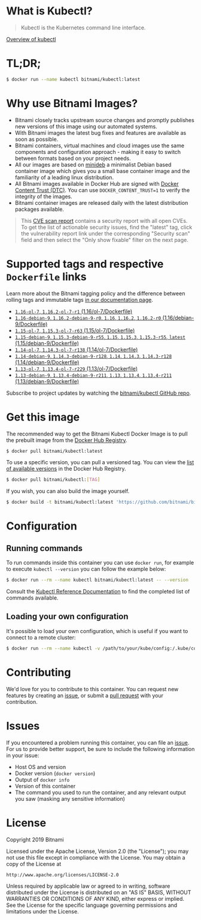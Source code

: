 
# What is Kubectl?

> Kubectl is the Kubernetes command line interface.

[Overview of kubectl](https://kubernetes.io/docs/reference/kubectl/overview/)

# TL;DR;

```bash
$ docker run --name kubectl bitnami/kubectl:latest
```

# Why use Bitnami Images?

* Bitnami closely tracks upstream source changes and promptly publishes new versions of this image using our automated systems.
* With Bitnami images the latest bug fixes and features are available as soon as possible.
* Bitnami containers, virtual machines and cloud images use the same components and configuration approach - making it easy to switch between formats based on your project needs.
* All our images are based on [minideb](https://github.com/bitnami/minideb) a minimalist Debian based container image which gives you a small base container image and the familiarity of a leading linux distribution.
* All Bitnami images available in Docker Hub are signed with [Docker Content Trust (DTC)](https://docs.docker.com/engine/security/trust/content_trust/). You can use `DOCKER_CONTENT_TRUST=1` to verify the integrity of the images.
* Bitnami container images are released daily with the latest distribution packages available.


> This [CVE scan report](https://quay.io/repository/bitnami/kubectl?tab=tags) contains a security report with all open CVEs. To get the list of actionable security issues, find the "latest" tag, click the vulnerability report link under the corresponding "Security scan" field and then select the "Only show fixable" filter on the next page.

# Supported tags and respective `Dockerfile` links

Learn more about the Bitnami tagging policy and the difference between rolling tags and immutable tags [in our documentation page](https://docs.bitnami.com/containers/how-to/understand-rolling-tags-containers/).


* [`1.16-ol-7`, `1.16.2-ol-7-r1` (1.16/ol-7/Dockerfile)](https://github.com/bitnami/bitnami-docker-kubectl/blob/1.16.2-ol-7-r1/1.16/ol-7/Dockerfile)
* [`1.16-debian-9`, `1.16.2-debian-9-r0`, `1.16`, `1.16.2`, `1.16.2-r0` (1.16/debian-9/Dockerfile)](https://github.com/bitnami/bitnami-docker-kubectl/blob/1.16.2-debian-9-r0/1.16/debian-9/Dockerfile)
* [`1.15-ol-7`, `1.15.3-ol-7-r63` (1.15/ol-7/Dockerfile)](https://github.com/bitnami/bitnami-docker-kubectl/blob/1.15.3-ol-7-r63/1.15/ol-7/Dockerfile)
* [`1.15-debian-9`, `1.15.3-debian-9-r55`, `1.15`, `1.15.3`, `1.15.3-r55`, `latest` (1.15/debian-9/Dockerfile)](https://github.com/bitnami/bitnami-docker-kubectl/blob/1.15.3-debian-9-r55/1.15/debian-9/Dockerfile)
* [`1.14-ol-7`, `1.14.3-ol-7-r138` (1.14/ol-7/Dockerfile)](https://github.com/bitnami/bitnami-docker-kubectl/blob/1.14.3-ol-7-r138/1.14/ol-7/Dockerfile)
* [`1.14-debian-9`, `1.14.3-debian-9-r128`, `1.14`, `1.14.3`, `1.14.3-r128` (1.14/debian-9/Dockerfile)](https://github.com/bitnami/bitnami-docker-kubectl/blob/1.14.3-debian-9-r128/1.14/debian-9/Dockerfile)
* [`1.13-ol-7`, `1.13.4-ol-7-r229` (1.13/ol-7/Dockerfile)](https://github.com/bitnami/bitnami-docker-kubectl/blob/1.13.4-ol-7-r229/1.13/ol-7/Dockerfile)
* [`1.13-debian-9`, `1.13.4-debian-9-r211`, `1.13`, `1.13.4`, `1.13.4-r211` (1.13/debian-9/Dockerfile)](https://github.com/bitnami/bitnami-docker-kubectl/blob/1.13.4-debian-9-r211/1.13/debian-9/Dockerfile)

Subscribe to project updates by watching the [bitnami/kubectl GitHub repo](https://github.com/bitnami/bitnami-docker-kubectl).

# Get this image

The recommended way to get the Bitnami Kubectl Docker Image is to pull the prebuilt image from the [Docker Hub Registry](https://hub.docker.com/r/bitnami/kubectl).

```bash
$ docker pull bitnami/kubectl:latest
```

To use a specific version, you can pull a versioned tag. You can view the [list of available versions](https://hub.docker.com/r/bitnami/kubectl/tags/) in the Docker Hub Registry.

```bash
$ docker pull bitnami/kubectl:[TAG]
```

If you wish, you can also build the image yourself.

```bash
$ docker build -t bitnami/kubectl:latest 'https://github.com/bitnami/bitnami-docker-kubectl.git#master:1.15/debian-9'
```

# Configuration

## Running commands

To run commands inside this container you can use `docker run`, for example to execute `kubectl --version` you can follow the example below:

```bash
$ docker run --rm --name kubectl bitnami/kubectl:latest -- --version
```

Consult the [Kubectl Reference Documentation](https://kubernetes.io/docs/reference/generated/kubectl/kubectl-commands) to find the completed list of commands available.

## Loading your own configuration

It's possible to load your own configuration, which is useful if you want to connect to a remote cluster:

```bash
$ docker run --rm --name kubectl -v /path/to/your/kube/config:/.kube/config bitnami/kubectl:latest
```

# Contributing

We'd love for you to contribute to this container. You can request new features by creating an [issue](https://github.com/bitnami/bitnami-docker-kubectl/issues), or submit a [pull request](https://github.com/bitnami/bitnami-docker-kubectl/pulls) with your contribution.

# Issues

If you encountered a problem running this container, you can file an [issue](https://github.com/bitnami/bitnami-docker-kubectl/issues). For us to provide better support, be sure to include the following information in your issue:

- Host OS and version
- Docker version (`docker version`)
- Output of `docker info`
- Version of this container
- The command you used to run the container, and any relevant output you saw (masking any sensitive information)

# License

Copyright 2019 Bitnami

Licensed under the Apache License, Version 2.0 (the "License");
you may not use this file except in compliance with the License.
You may obtain a copy of the License at

    http://www.apache.org/licenses/LICENSE-2.0

Unless required by applicable law or agreed to in writing, software
distributed under the License is distributed on an "AS IS" BASIS,
WITHOUT WARRANTIES OR CONDITIONS OF ANY KIND, either express or implied.
See the License for the specific language governing permissions and
limitations under the License.

